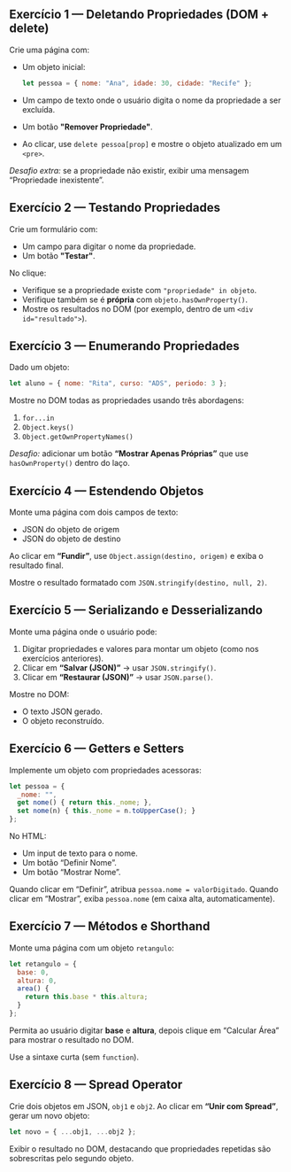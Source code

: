 ## Exercício 1 — Deletando Propriedades (DOM + delete)

Crie uma página com:

* Um objeto inicial:

  ```js
  let pessoa = { nome: "Ana", idade: 30, cidade: "Recife" };
  ```
* Um campo de texto onde o usuário digita o nome da propriedade a ser excluída.
* Um botão **"Remover Propriedade"**.
* Ao clicar, use `delete pessoa[prop]` e mostre o objeto atualizado em um `<pre>`.

*Desafio extra:* se a propriedade não existir, exibir uma mensagem “Propriedade inexistente”.

## Exercício 2 — Testando Propriedades

Crie um formulário com:

* Um campo para digitar o nome da propriedade.
* Um botão **"Testar"**.

No clique:

* Verifique se a propriedade existe com `"propriedade" in objeto`.
* Verifique também se é **própria** com `objeto.hasOwnProperty()`.
* Mostre os resultados no DOM (por exemplo, dentro de um `<div id="resultado">`).

## Exercício 3 — Enumerando Propriedades

Dado um objeto:

```js
let aluno = { nome: "Rita", curso: "ADS", periodo: 3 };
```

Mostre no DOM todas as propriedades usando três abordagens:

1. `for...in`
2. `Object.keys()`
3. `Object.getOwnPropertyNames()`

*Desafio:* adicionar um botão **“Mostrar Apenas Próprias”** que use `hasOwnProperty()` dentro do laço.

## Exercício 4 — Estendendo Objetos

Monte uma página com dois campos de texto:

* JSON do objeto de origem
* JSON do objeto de destino

Ao clicar em **“Fundir”**, use `Object.assign(destino, origem)`
e exiba o resultado final.

Mostre o resultado formatado com `JSON.stringify(destino, null, 2)`.

## Exercício 5 — Serializando e Desserializando

Monte uma página onde o usuário pode:

1. Digitar propriedades e valores para montar um objeto (como nos exercícios anteriores).
2. Clicar em **“Salvar (JSON)”** → usar `JSON.stringify()`.
3. Clicar em **“Restaurar (JSON)”** → usar `JSON.parse()`.

Mostre no DOM:

* O texto JSON gerado.
* O objeto reconstruído.

## Exercício 6 — Getters e Setters

Implemente um objeto com propriedades acessoras:

```js
let pessoa = {
  _nome: "",
  get nome() { return this._nome; },
  set nome(n) { this._nome = n.toUpperCase(); }
};
```

No HTML:

* Um input de texto para o nome.
* Um botão “Definir Nome”.
* Um botão “Mostrar Nome”.

Quando clicar em “Definir”, atribua `pessoa.nome = valorDigitado`.
Quando clicar em “Mostrar”, exiba `pessoa.nome` (em caixa alta, automaticamente).

## Exercício 7 — Métodos e Shorthand

Monte uma página com um objeto `retangulo`:

```js
let retangulo = {
  base: 0,
  altura: 0,
  area() {
    return this.base * this.altura;
  }
};
```

Permita ao usuário digitar **base** e **altura**, depois clique em “Calcular Área”
para mostrar o resultado no DOM.

Use a sintaxe curta (sem `function`).

## Exercício 8 — Spread Operator

Crie dois objetos em JSON, `obj1` e `obj2`.
Ao clicar em **“Unir com Spread”**, gerar um novo objeto:

```js
let novo = { ...obj1, ...obj2 };
```

Exibir o resultado no DOM, destacando que propriedades repetidas são sobrescritas pelo segundo objeto.